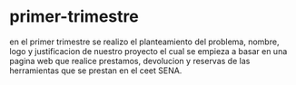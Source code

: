 # primer-trimestre
en el primer trimestre se realizo el planteamiento del problema, nombre, logo y justificacion de nuestro proyecto el cual se empieza a basar en una pagina web que realice prestamos, devolucion y reservas de las herramientas que se prestan en el ceet SENA.
